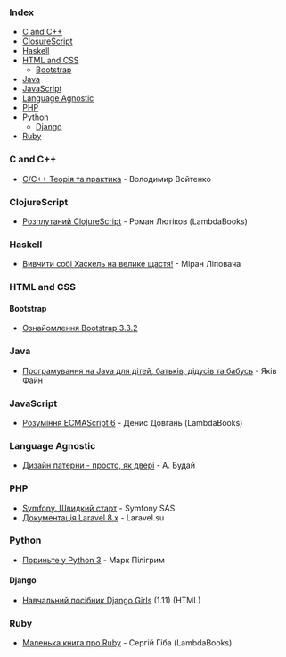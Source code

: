 ### Index

* [C and C++](#c-and-cpp)
* [ClosureScript](#clojurescript)
* [Haskell](#haskell)
* [HTML and CSS](#html-and-css)
    * [Bootstrap](#bootstrap)
* [Java](#java)
* [JavaScript](#javascript)
* [Language Agnostic](#language-agnostic)
* [PHP](#php)
* [Python](#python)
    * [Django](#django)
* [Ruby](#ruby)


### <a id="c-and-cpp"></a>C and C++

* [С/C++ Теорія та практика](https://shron1.chtyvo.org.ua/Voitenko_Volodymyr/C_Cpp_Teoriia_ta_praktyka.pdf) - Володимир Войтенко


### ClojureScript

* [Розплутаний ClojureScript](https://lambdabooks.github.io/clojurescript-unraveled) - Роман Лютіков (LambdaBooks)


### Haskell

* [Вивчити собі Хаскель на велике щастя!](http://haskell.trygub.com) - Міран Ліповача


### HTML and CSS

#### Bootstrap

* [Ознайомлення Bootstrap 3.3.2](http://twbs.docs.org.ua)


### Java

* [Програмування на Java для дітей, батьків, дідусів та бабусь](http://myflex.org/books/java4kids/java4kids.htm) - Яків Файн


### JavaScript

* [Розуміння ECMAScript 6](http://understandinges6.denysdovhan.com) - Денис Довгань (LambdaBooks)


### Language Agnostic

* [Дизайн патерни - просто, як двері](http://designpatterns.andriybuday.com) - А. Будай


### PHP

* [Symfony. Швидкий старт](https://symfony.com/doc/current/the-fast-track/uk/index.html) - Symfony SAS
* [Документація Laravel 8.x](https://www.docs-laravel.site/docs/8.x/) - Laravel.su


### Python

* [Пориньте у Python 3](https://uk.wikibooks.org/wiki/Пориньте_у_Python_3) - Марк Пілігрим


#### Django

* [Навчальний посібник Django Girls](https://tutorial.djangogirls.org/uk/) (1.11) (HTML)


### Ruby

* [Маленька книга про Ruby](https://lambdabooks.github.io/thelittlebookofruby) - Сергій Гіба (LambdaBooks)
